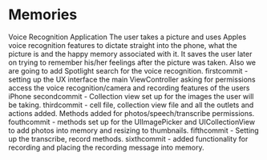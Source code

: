 # Memories
Voice Recognition Application The user takes a picture and uses Apples voice recognition features to dictate straight into the 
phone, what the picture is and the happy memory associated with it. It saves the user later on trying to remember his/her feelings after
the picture was taken. Also we are going to add Spotlight search for the voice recognition.
firstcommit - setting up the UX interface the main ViewController asking for permissions access the voice recognition/camera and recording 
features of the users iPhone
secondcommit - Collection view set up for the images the user will be taking.
thirdcommit - cell file, collection view file and all the outlets and actions added. Methods added for photos/speech/transcribe permissions.
fouthcommit - methods set up for the UIImagePicker and UICollectionView to add photos into memory and resizing to thumbnails.
fifthcommit - Setting up the transcribe, record methods. 
sixthcommit - added functionality for recording and placing the recording message into memory. 


